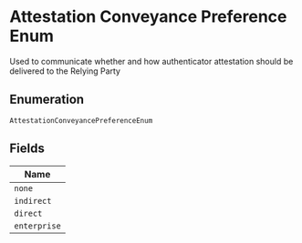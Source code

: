 
# Attestation Conveyance Preference Enum

Used to communicate whether and how authenticator attestation should be delivered to the Relying Party

## Enumeration

`AttestationConveyancePreferenceEnum`

## Fields

| Name |
|  --- |
| `none` |
| `indirect` |
| `direct` |
| `enterprise` |


